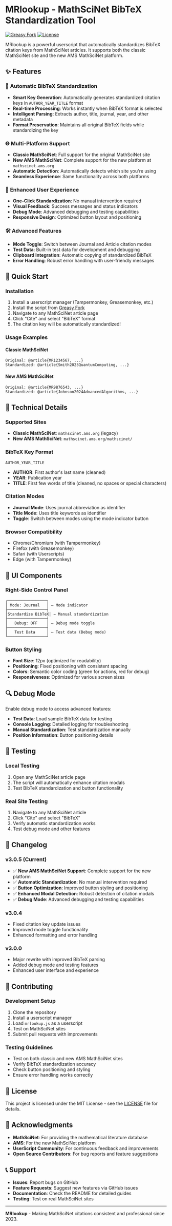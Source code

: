 # MRlookup - MathSciNet BibTeX Standardization Tool

[![Greasy Fork](https://img.shields.io/badge/Greasy%20Fork-v3.0.5-brightgreen.svg)](https://greasyfork.org/scripts/XXXXX-mrlookup)
[![License](https://img.shields.io/badge/License-MIT-blue.svg)](LICENSE)

MRlookup is a powerful userscript that automatically standardizes BibTeX citation keys from MathSciNet articles. It supports both the classic MathSciNet site and the new AMS MathSciNet platform.

## ✨ Features

### 🔄 **Automatic BibTeX Standardization**
- **Smart Key Generation**: Automatically generates standardized citation keys in `AUTHOR_YEAR_TITLE` format
- **Real-time Processing**: Works instantly when BibTeX format is selected
- **Intelligent Parsing**: Extracts author, title, journal, year, and other metadata
- **Format Preservation**: Maintains all original BibTeX fields while standardizing the key

### 🌐 **Multi-Platform Support**
- **Classic MathSciNet**: Full support for the original MathSciNet site
- **New AMS MathSciNet**: Complete support for the new platform at `mathscinet.ams.org`
- **Automatic Detection**: Automatically detects which site you're using
- **Seamless Experience**: Same functionality across both platforms

### 🎯 **Enhanced User Experience**
- **One-Click Standardization**: No manual intervention required
- **Visual Feedback**: Success messages and status indicators
- **Debug Mode**: Advanced debugging and testing capabilities
- **Responsive Design**: Optimized button layout and positioning

### 🛠️ **Advanced Features**
- **Mode Toggle**: Switch between Journal and Article citation modes
- **Test Data**: Built-in test data for development and debugging
- **Clipboard Integration**: Automatic copying of standardized BibTeX
- **Error Handling**: Robust error handling with user-friendly messages

## 🚀 Quick Start

### Installation
1. Install a userscript manager (Tampermonkey, Greasemonkey, etc.)
2. Install the script from [Greasy Fork](https://greasyfork.org/scripts/XXXXX-mrlookup)
3. Navigate to any MathSciNet article page
4. Click "Cite" and select "BibTeX" format
5. The citation key will be automatically standardized!

### Usage Examples

#### Classic MathSciNet
```
Original: @article{MR1234567, ...}
Standardized: @article{Smith2023QuantumComputing, ...}
```

#### New AMS MathSciNet
```
Original: @article{MR9876543, ...}
Standardized: @article{Johnson2024AdvancedAlgorithms, ...}
```

## 🔧 Technical Details

### Supported Sites
- **Classic MathSciNet**: `mathscinet.ams.org` (legacy)
- **New AMS MathSciNet**: `mathscinet.ams.org/mathscinet/`

### BibTeX Key Format
```
AUTHOR_YEAR_TITLE
```
- **AUTHOR**: First author's last name (cleaned)
- **YEAR**: Publication year  
- **TITLE**: First few words of title (cleaned, no spaces or special characters)

### Citation Modes
- **Journal Mode**: Uses journal abbreviation as identifier
- **Title Mode**: Uses title keywords as identifier
- **Toggle**: Switch between modes using the mode indicator button

### Browser Compatibility
- Chrome/Chromium (with Tampermonkey)
- Firefox (with Greasemonkey)
- Safari (with Userscripts)
- Edge (with Tampermonkey)

## 🎨 UI Components

### Right-Side Control Panel
```
┌─────────────────┐
│ Mode: Journal   │ ← Mode indicator
├─────────────────┤
│Standardize BibTeX│ ← Manual standardization
├─────────────────┤
│   Debug: OFF    │ ← Debug mode toggle
├─────────────────┤
│   Test Data     │ ← Test data (Debug mode)
└─────────────────┘
```

### Button Styling
- **Font Size**: 12px (optimized for readability)
- **Positioning**: Fixed positioning with consistent spacing
- **Colors**: Semantic color coding (green for actions, red for debug)
- **Responsiveness**: Optimized for various screen sizes

## 🔍 Debug Mode

Enable debug mode to access advanced features:

- **Test Data**: Load sample BibTeX data for testing
- **Console Logging**: Detailed logging for troubleshooting
- **Manual Standardization**: Test standardization manually
- **Position Information**: Button positioning details

## 🧪 Testing

### Local Testing
1. Open any MathSciNet article page
2. The script will automatically enhance citation modals
3. Test BibTeX standardization and button functionality

### Real Site Testing
1. Navigate to any MathSciNet article
2. Click "Cite" and select "BibTeX"
3. Verify automatic standardization works
4. Test debug mode and other features

## 📝 Changelog

### v3.0.5 (Current)
- ✅ **New AMS MathSciNet Support**: Complete support for the new platform
- ✅ **Automatic Standardization**: No manual intervention required
- ✅ **Button Optimization**: Improved button styling and positioning
- ✅ **Enhanced Modal Detection**: Robust detection of citation modals
- ✅ **Debug Mode**: Advanced debugging and testing capabilities

### v3.0.4
- Fixed citation key update issues
- Improved mode toggle functionality
- Enhanced formatting and error handling

### v3.0.0
- Major rewrite with improved BibTeX parsing
- Added debug mode and testing features
- Enhanced user interface and experience

## 🤝 Contributing

### Development Setup
1. Clone the repository
2. Install a userscript manager
3. Load `mrlookup.js` as a userscript
4. Test on MathSciNet sites
5. Submit pull requests with improvements

### Testing Guidelines
- Test on both classic and new AMS MathSciNet sites
- Verify BibTeX standardization accuracy
- Check button positioning and styling
- Ensure error handling works correctly

## 📄 License

This project is licensed under the MIT License - see the [LICENSE](LICENSE) file for details.

## 🙏 Acknowledgments

- **MathSciNet**: For providing the mathematical literature database
- **AMS**: For the new MathSciNet platform
- **UserScript Community**: For continuous feedback and improvements
- **Open Source Contributors**: For bug reports and feature suggestions

## 📞 Support

- **Issues**: Report bugs on GitHub
- **Feature Requests**: Suggest new features via GitHub issues
- **Documentation**: Check the README for detailed guides
- **Testing**: Test on real MathSciNet sites

---

**MRlookup** - Making MathSciNet citations consistent and professional since 2023.
